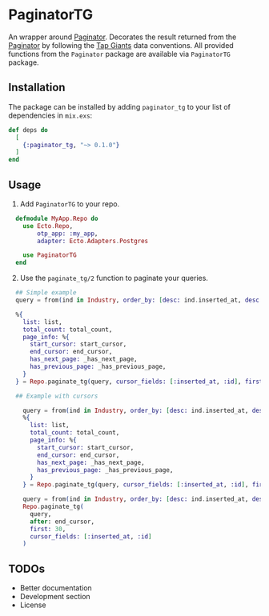# PaginatorTG

An wrapper around [Paginator](https://github.com/duffelhq/paginator).
Decorates the result returned from the [Paginator](https://github.com/duffelhq/paginator) by following
the [Tap Giants](https://github.com/tapgiants) data conventions.
All provided functions from the `Paginator` package are available via `PaginatorTG` package.

## Installation

The package can be installed by adding `paginator_tg` to your list of dependencies in `mix.exs`:

```elixir
def deps do
  [
    {:paginator_tg, "~> 0.1.0"}
  ]
end
```

## Usage

1. Add `PaginatorTG` to your repo.

```elixir
  defmodule MyApp.Repo do
    use Ecto.Repo,
        otp_app: :my_app,
        adapter: Ecto.Adapters.Postgres

    use PaginatorTG
  end
```

2. Use the `paginate_tg/2` function to paginate your queries.

```elixir
  ## Simple example
  query = from(ind in Industry, order_by: [desc: ind.inserted_at, desc: ind.id])

  %{
    list: list,
    total_count: total_count,
    page_info: %{
      start_cursor: start_cursor,
      end_cursor: end_cursor,
      has_next_page: _has_next_page,
      has_previous_page: _has_previous_page,
    }
  } = Repo.paginate_tg(query, cursor_fields: [:inserted_at, :id], first: 30)

  ## Example with cursors

    query = from(ind in Industry, order_by: [desc: ind.inserted_at, desc: ind.id])
    %{
      list: list,
      total_count: total_count,
      page_info: %{
        start_cursor: start_cursor,
        end_cursor: end_cursor,
        has_next_page: _has_next_page,
        has_previous_page: _has_previous_page,
      }
    } = Repo.paginate_tg(query, cursor_fields: [:inserted_at, :id], first: 30)

    query = from(ind in Industry, order_by: [desc: ind.inserted_at, desc: ind.id])
    Repo.paginate_tg(
      query,
      after: end_cursor,
      first: 30,
      cursor_fields: [:inserted_at, :id]
    )
```

## TODOs

- Better documentation
- Development section
- License
